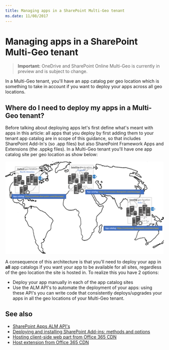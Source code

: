 ```yaml
---
title: Managing apps in a SharePoint Multi-Geo tenant
ms.date: 11/08/2017
---
```

# Managing apps in a SharePoint Multi-Geo tenant

> **Important:** OneDrive and SharePoint Online Multi-Geo is currently in preview and is subject to change.

In a Multi-Geo tenant, you'll have an app catalog per geo location which is something to take in account if you want to deploy your apps across all geo locations.

## Where do I need to deploy my apps in a Multi-Geo tenant?
Before talking about deploying apps let's first define what's meant with apps in this article: all apps that you deploy by first adding them to your tenant app catalog are in scope of this guidance, so that includes SharePoint Add-In's (so .app files) but also SharePoint Framework Apps and Extensions (the .sppkg files). In a Multi-Geo tenant you'll have one app catalog site per geo location as show below:

![World map showing app catalog in North America and satellite locations in Europe and Asia, with app catalog](media/multigeo/multigeoapps_intro.png)

A consequence of this architecture is that you'll need to deploy your app in **all** app catalogs if you want your app to be available for all sites, regardless of the geo location the site is hosted in. To realize this you have 2 options:
- Deploy your app manually in each of the app catalog sites
- Use the ALM API's to automate the deployment of your apps: using these API's you can write code that consistently deploys/upgrades your apps in all the geo locations of your Multi-Geo tenant.


## See also

- [SharePoint Apps ALM API's]()
- [Deploying and installing SharePoint Add-ins: methods and options](sp-add-ins/deploying-and-installing-sharepoint-add-ins-methods-and-options.md)
- [Hosting client-side web part from Office 365 CDN](spfx/web-parts/get-started/hosting-webpart-from-office-365-cdn.md)
- [Host extension from Office 365 CDN](spfx/extensions/get-started/hosting-extension-from-office365-cdn.md) 


